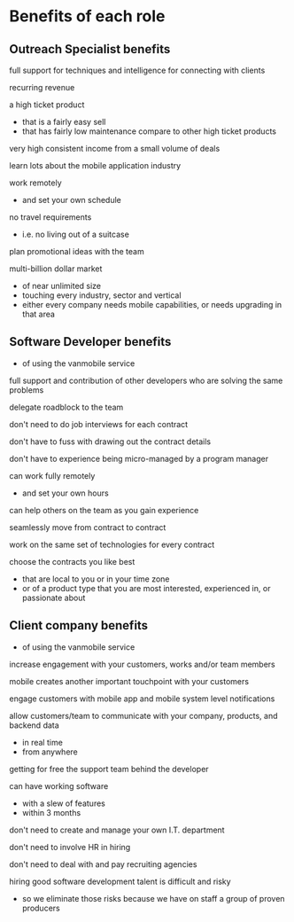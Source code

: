 # Benefits of each role

## Outreach Specialist benefits

full support for techniques and intelligence for connecting with clients

recurring revenue

a high ticket product
- that is a fairly easy sell
- that has fairly low maintenance compare to other high ticket products

very high consistent income from a small volume of deals

learn lots about the mobile application industry

work remotely
- and set your own schedule

no travel requirements
- i.e. no living out of a suitcase

plan promotional ideas with the team

multi-billion dollar market
- of near unlimited size
- touching every industry, sector and vertical
- either every company needs mobile capabilities, or needs upgrading in that area



## Software Developer benefits
- of using the vanmobile service

full support and contribution of other developers who are solving the same problems

delegate roadblock to the team

don't need to do job interviews for each contract

don't have to fuss with drawing out the contract details

don't have to experience being micro-managed by a program manager

can work fully remotely
- and set your own hours

can help others on the team as you gain experience

seamlessly move from contract to contract

work on the same set of technologies for every contract

choose the contracts you like best
- that are local to you or in your time zone
- or of a product type that you are most interested, experienced in, or passionate about



       
## Client company benefits
- of using the vanmobile service

increase engagement with your customers, works and/or team members

mobile creates another important touchpoint with your customers

engage customers with mobile app and mobile system level notifications

allow customers/team to communicate with your company, products, and backend data
- in real time
- from anywhere

getting for free the support team behind the developer

can have working software
- with a slew of features
- within 3 months

don't need to create and manage your own I.T. department

don't need to involve HR in hiring

don't need to deal with and pay recruiting agencies

hiring good software development talent is difficult and risky
- so we eliminate those risks because we have on staff a group of proven producers

